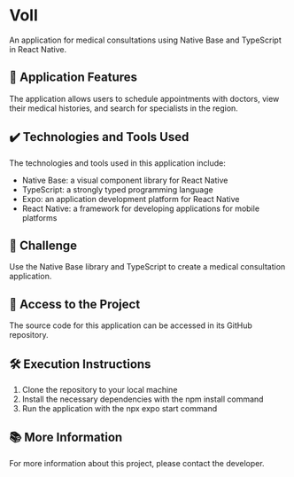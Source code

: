 # Voll
An application for medical consultations using Native Base and TypeScript in React Native.

## 🔨 Application Features
The application allows users to schedule appointments with doctors, view their medical histories, and search for specialists in the region.

## ✔️ Technologies and Tools Used
The technologies and tools used in this application include:

- Native Base: a visual component library for React Native
- TypeScript: a strongly typed programming language
- Expo: an application development platform for React Native
- React Native: a framework for developing applications for mobile platforms

## 🎯 Challenge
Use the Native Base library and TypeScript to create a medical consultation application.

## 📁 Access to the Project
The source code for this application can be accessed in its GitHub repository.

## 🛠️ Execution Instructions
1. Clone the repository to your local machine
2. Install the necessary dependencies with the npm install command
3. Run the application with the npx expo start command

## 📚 More Information
For more information about this project, please contact the developer.